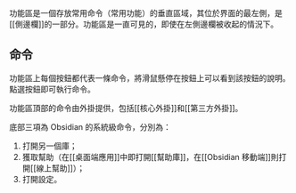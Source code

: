 功能區是一個存放常用命令（常用功能）的垂直區域，其位於界面的最左側，是[[側邊欄]]的一部分。功能區是一直可見的，即使在左側邊欄被收起的情況下。

## 命令

功能區上每個按鈕都代表一條命令，將滑鼠懸停在按鈕上可以看到該按鈕的說明。點選按鈕即可執行命令。

功能區頂部的命令由外掛提供，包括[[核心外掛]]和[[第三方外掛]]。

底部三項為 Obsidian 的系統級命令，分別為：

1. 打開另一個庫；
2. 獲取幫助（在[[桌面端應用]]中即打開[[幫助庫]]，在[[Obsidian 移動端]]則打開[[線上幫助]]）；
3. 打開設定。